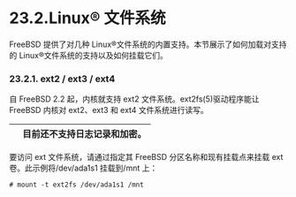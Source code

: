 # 23.2.Linux® 文件系统

FreeBSD 提供了对几种 Linux®文件系统的内置支持。本节展示了如何加载对支持的 Linux®文件系统的支持以及如何挂载它们。

### 23.2.1. ext2 / ext3 / ext4

自 FreeBSD 2.2 起，内核就支持 ext2 文件系统。ext2fs(5)驱动程序能让 FreeBSD 内核对 ext2、ext3 和 ext4 文件系统进行读写。

|  | 目前还不支持日志记录和加密。|
| -- | ------------------------------ |

要访问 ext 文件系统，请通过指定其 FreeBSD 分区名称和现有挂载点来挂载 ext 卷。此示例将/dev/ada1s1 挂载到/mnt 上：

```
# mount -t ext2fs /dev/ada1s1 /mnt
```
